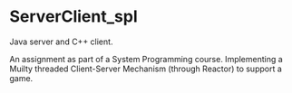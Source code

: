 # ServerClient_spl
Java server and C++ client. 

An assignment as part of a System Programming course. Implementing a Muilty threaded Client-Server Mechanism (through Reactor) to support a game. 
